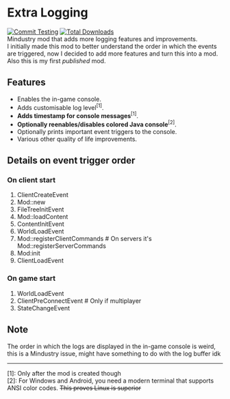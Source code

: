 # Extra Logging
[![Commit Testing](https://github.com/Weathercold/ExtraLogging/actions/workflows/commitTest.yml/badge.svg?branch=master)](https://github.com/Weathercold/ExtraLogging/actions/workflows/commitTest.yml) [![Total Downloads](https://img.shields.io/github/downloads/Weathercold/ExtraLogging/total?color=success&labelColor=gray&label=Downloads&logo=docusign&logoColor=white)](https://github.com/Weathercold/ExtraLogging/releases)\
Mindustry mod that adds more logging features and improvements.\
I initially made this mod to better understand the order in which the events are triggered, now I decided to add more features and turn this into a mod. Also this is my first *published* mod.

## Features
- Enables the in-game console.
- Adds customisable log level<sup>[1]</sup>.
- **Adds timestamp for console messages**<sup>[1]</sup>.
- **Optionally reenables/disables colored Java console**<sup>[2]</sup>.
- Optionally prints important event triggers to the console.
- Various other quality of life improvements.

## Details on event trigger order
### On client start
1. ClientCreateEvent
2. Mod::new
3. FileTreeInitEvent
4. Mod::loadContent
5. ContentInitEvent
6. WorldLoadEvent
7. Mod::registerClientCommands # On servers it's Mod::registerServerCommands
8. Mod:init
9. ClientLoadEvent

### On game start
1. WorldLoadEvent
2. ClientPreConnectEvent       # Only if multiplayer
3. StateChangeEvent

## Note
The order in which the logs are displayed in the in-game console is weird, this is a Mindustry issue, might have something to do with the log buffer idk

---

[1]: Only after the mod is created though\
[2]: For Windows and Android, you need a modern terminal that supports ANSI color codes. ~~This proves Linux is superior~~